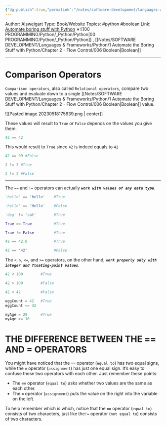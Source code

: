 ```yaml
---
{"dg-publish":true,"permalink":"/notes/software-development/languages-and-frameworks/python/1-automate-the-boring-stuff-with-python/chapter-2-flow-control/007-comparison-operators/","created":"2025-07-13T15:25:05.362+08:00"}
---
```


Author: [Alsweigart](https://alsweigart.com/)
Type: Book/Website
Topics: #python #boolean
Link: [Automate boring stuff with Python](https://automatetheboringstuff.com/)
∗:[[00 PROGRAMMING/Python/_Python/Python\|00 PROGRAMMING/Python/_Python/Python]] , [[Notes/SOFTWARE DEVELOPMENT/Languages & Frameworks/Python/1 Automate the Boring Stuff with Python/Chapter 2 - Flow Control/006 Boolean\|Boolean]]

---
# Comparison Operators
`Comparison operators`, also called `Relational operators`, compare two values and evaluate down to a single [[Notes/SOFTWARE DEVELOPMENT/Languages & Frameworks/Python/1 Automate the Boring Stuff with Python/Chapter 2 - Flow Control/006 Boolean\|Boolean]] value.

![[Pasted image 20230518175639.png \| center]]

These values will result to `True` or `False` depends on the values you give them.

```python
42 == 42
```
This would result to `True` since `42` is indeed equals to `42`
```python
42 == 99 #False

2 != 3 #True

2 != 2 #False
```

---
The `==` and `!=` operators can actually ***`work with values of any data type`***.

```python
'hello' == 'hello'    #True

'hello' == 'Hello'    #False

'dog' != 'cat'        #True

True == True          #True

True != False         #True

42 == 42.0            #True

42 == '42'            #False
```

The `<`, `>`, `<=`, and `>=` operators, on the other hand, ***`work properly only with integer and floating-point values`***.

```python
42 < 100        #True

42 > 100        #False

42 < 42         #False

eggCount = 42   #True
eggCount <= 42

myAge = 29      #True
myAge >= 10
```


# **THE DIFFERENCE BETWEEN THE == AND = OPERATORS**

You might have noticed that the ***`==`*** operator (`equal to`) has two equal signs, while the ***`=`*** operator (`assignment`) has just one equal sign. It’s easy to confuse these two operators with each other. Just remember these points:

-   The ***`==`*** operator (`equal to`) asks whether two values are the same as each other.
-   The ***`=`*** operator (`assignment`) puts the value on the right into the variable on the left.

To help remember which is which, notice that the ***`==`*** operator (`equal to`) consists of two characters, just like the`!=` operator (`not equal to`) consists of two characters.